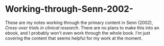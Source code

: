 # Working-through-Senn-2002-
These are my notes working through the primary content in Senn (2002), *Cross-over trials in clinical research*. There are no plans to make this into an ebook, and I probably won't even work through the whole book. I'm just covering the content that seems helpful for my work at the moment. 

